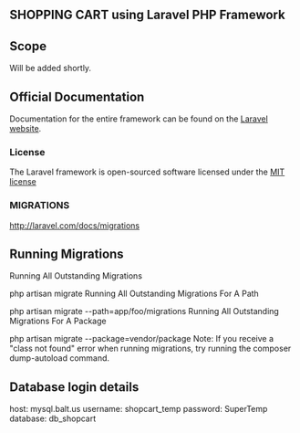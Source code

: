 ## SHOPPING CART using Laravel PHP Framework

## Scope

Will be added shortly.

## Official Documentation

Documentation for the entire framework can be found on the [Laravel website](http://laravel.com/docs).

### License

The Laravel framework is open-sourced software licensed under the [MIT license](http://opensource.org/licenses/MIT)

### MIGRATIONS
http://laravel.com/docs/migrations

## Running Migrations
Running All Outstanding Migrations

php artisan migrate
Running All Outstanding Migrations For A Path

php artisan migrate --path=app/foo/migrations
Running All Outstanding Migrations For A Package

php artisan migrate --package=vendor/package
Note: If you receive a "class not found" error when running migrations, try running the composer dump-autoload command.

## Database login details
host: 		mysql.balt.us
username: 	shopcart_temp
password: 	SuperTemp
database: 	db_shopcart
